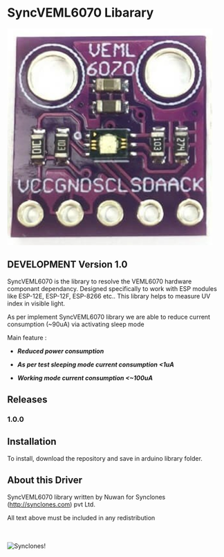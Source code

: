 
# SyncVEML6070 Libarary

<img src="https://github.com/jnuwan/SyncVEML6070/blob/main/extras/VEML6070.PNG"/></a>

## DEVELOPMENT Version 1.0

SyncVEML6070 is the library to resolve the VEML6070 hardware componant dependancy. Designed specifically to work with ESP modules like ESP-12E, ESP-12F, ESP-8266 etc..
This library helps to measure UV index in visible light.

As per implement SyncVEML6070 library we are able to reduce current consumption (~90uA) via activating sleep mode

Main feature :

- ***Reduced power consumption***

- ***As per test sleeping mode current consumption <1uA***

- ***Working mode current consumption <~100uA***


## Releases
### 1.0.0

## Installation
To install, download the repository and save in arduino library folder.

## About this Driver
SyncVEML6070 library written by Nuwan for Synclones (http://synclones.com) pvt Ltd.

All text above must be included in any redistribution

<br><br>
![Synclones!](http://synclones.com/assets/images/short-logo.png "Synclones")
